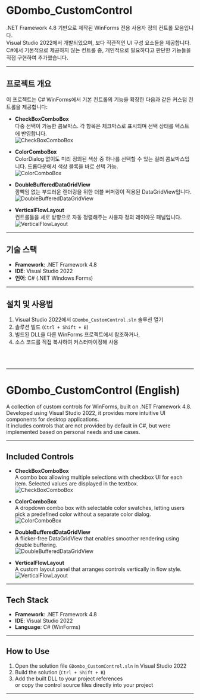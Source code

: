 
# GDombo_CustomControl

.NET Framework 4.8 기반으로 제작된 WinForms 전용 사용자 정의 컨트롤 모음입니다.  
Visual Studio 2022에서 개발되었으며, 보다 직관적인 UI 구성 요소들을 제공합니다.  
C#에서 기본적으로 제공하지 않는 컨트롤 중, 개인적으로 필요하다고 판단한 기능들을 직접 구현하여 추가했습니다.

---

## 프로젝트 개요

이 프로젝트는 C# WinForms에서 기본 컨트롤의 기능을 확장한 다음과 같은 커스텀 컨트롤을 제공합니다:

- **CheckBoxComboBox**  
  다중 선택이 가능한 콤보박스. 각 항목은 체크박스로 표시되며 선택 상태를 텍스트에 반영합니다.  
![CheckBoxComboBox](./Images/CheckBoxComboBox.png)

- **ColorComboBox**  
  ColorDialog 없이도 미리 정의된 색상 중 하나를 선택할 수 있는 컬러 콤보박스입니다. 드롭다운에서 색상 블록을 바로 선택 가능.  
![ColorComboBox](./Images/ColorComboBox.png)

- **DoubleBufferedDataGridView**  
  깜빡임 없는 부드러운 렌더링을 위한 더블 버퍼링이 적용된 DataGridView입니다.  
![DoubleBufferedDataGridView](./Images/DoubleBufferedDataGridView.gif)

- **VerticalFlowLayout**  
  컨트롤들을 세로 방향으로 자동 정렬해주는 사용자 정의 레이아웃 패널입니다.  
![VerticalFlowLayout](./Images/VerticalFlowLayout.gif)  
---

## 기술 스택

- **Framework**: .NET Framework 4.8  
- **IDE**: Visual Studio 2022  
- **언어**: C# (.NET Windows Forms)  

---

## 설치 및 사용법

1. Visual Studio 2022에서 `GDombo_CustomControl.sln` 솔루션 열기
2. 솔루션 빌드 (`Ctrl + Shift + B`)
3. 빌드된 DLL을 다른 WinForms 프로젝트에서 참조하거나,
4. 소스 코드를 직접 복사하여 커스터마이징해 사용


<br><br>

---

# GDombo_CustomControl (English)

A collection of custom controls for WinForms, built on .NET Framework 4.8.  
Developed using Visual Studio 2022, it provides more intuitive UI components for desktop applications.  
It includes controls that are not provided by default in C#, but were implemented based on personal needs and use cases.

---

## Included Controls

- **CheckBoxComboBox**  
  A combo box allowing multiple selections with checkbox UI for each item. Selected values are displayed in the textbox.  
![CheckBoxComboBox](./Images/CheckBoxComboBox.png)

- **ColorComboBox**  
  A dropdown combo box with selectable color swatches, letting users pick a predefined color without a separate color dialog.  
![ColorComboBox](./Images/ColorComboBox.png)

- **DoubleBufferedDataGridView**  
  A flicker-free DataGridView that enables smoother rendering using double buffering.  
![DoubleBufferedDataGridView](./Images/DoubleBufferedDataGridView.gif)

- **VerticalFlowLayout**  
  A custom layout panel that arranges controls vertically in flow style.  
![VerticalFlowLayout](./Images/VerticalFlowLayout.gif)  
---

## Tech Stack

- **Framework**: .NET Framework 4.8  
- **IDE**: Visual Studio 2022  
- **Language**: C# (WinForms)

---

## How to Use

1. Open the solution file `GDombo_CustomControl.sln` in Visual Studio 2022
2. Build the solution (`Ctrl + Shift + B`)
3. Add the built DLL to your project references  
   or copy the control source files directly into your project

---
